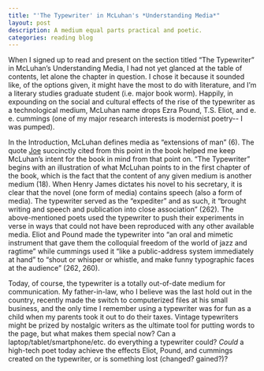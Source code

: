 ```yaml
---
title: "'The Typewriter' in McLuhan's *Understanding Media*"
layout: post
description: A medium equal parts practical and poetic.
categories: reading blog
---
```

When I signed up to read and present on the section titled “The Typewriter” in McLuhan’s Understanding Media, I had not yet glanced at the table of contents, let alone the chapter in question. I chose it because it sounded like, of the options given, it might have the most to do with literature, and I’m a literary studies graduate student (i.e. major book worm). Happily, in expounding on the social and cultural effects of the rise of the typewriter as a technological medium, McLuhan name drops Ezra Pound, T.S. Eliot, and e. e. cummings (one of my major research interests is modernist poetry-- I was pumped).

In the Introduction, McLuhan defines media as “extensions of man” (6). The quote [Joe]( http://joetorok.github.io/blog/2016-01-27/understanding-media-response.html) succinctly cited from this point in the book helped me keep McLuhan’s intent for the book in mind from that point on. “The Typewriter” begins with an illustration of what McLuhan points to in the first chapter of the book, which is the fact that the content of any given medium is another medium (18). When Henry James dictates his novel to his secretary, it is clear that the novel (one form of media) contains speech (also a form of media). The typewriter served as the “expediter” and as such, it “brought writing and speech and publication into close association” (262). The above-mentioned poets used the typewriter to push their experiments in verse in ways that could not have been reproduced with any other available media. Eliot and Pound made the typewriter into “an oral and mimetic instrument that gave them the colloquial freedom of the world of jazz and ragtime” while cummings used it “like a public-address system immediately at hand” to “shout or whisper or whistle, and make funny typographic faces at the audience” (262, 260).

Today, of course, the typewriter is a totally out-of-date medium for communication. My father-in-law, who I believe was the last hold out in the country, recently made the switch to computerized files at his small business, and the only time I remember using a typewriter was for fun as a child when my parents took it out to do their taxes. Vintage typewriters might be prized by nostalgic writers as the ultimate tool for putting words to the page, but what makes them special now? Can a laptop/tablet/smartphone/etc. do everything a typewriter could? *Could* a high-tech poet today achieve the effects Eliot, Pound, and cummings created on the typewriter, or is something lost (changed? gained?)?
